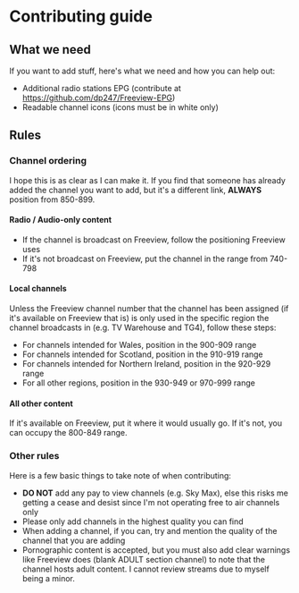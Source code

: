 # Contributing guide

## What we need

If you want to add stuff, here's what we need and how you can help out:

* Additional radio stations EPG (contribute at https://github.com/dp247/Freeview-EPG)
* Readable channel icons (icons must be in white only)

## Rules

### Channel ordering

I hope this is as clear as I can make it. If you find that someone has already added the channel you want to add, but it's a different link, **ALWAYS** position from 850-899.

#### Radio / Audio-only content

* If the channel is broadcast on Freeview, follow the positioning Freeview uses
* If it's not broadcast on Freeview, put the channel in the range from 740-798

#### Local channels

Unless the Freeview channel number that the channel has been assigned (if it's available on Freeview that is) is only used in the specific region the channel broadcasts in (e.g. TV Warehouse and TG4), follow these steps:

* For channels intended for Wales, position in the 900-909 range
* For channels intended for Scotland, position in the 910-919 range
* For channels intended for Northern Ireland, position in the 920-929 range
* For all other regions, position in the 930-949 or 970-999 range

#### All other content

If it's available on Freeview, put it where it would usually go. If it's not, you can occupy the 800-849 range.

### Other rules

Here is a few basic things to take note of when contributing:
- **DO NOT** add any pay to view channels (e.g. Sky Max), else this risks me getting a cease and desist since I'm not operating free to air channels only
- Please only add channels in the highest quality you can find
- When adding a channel, if you can, try and mention the quality of the channel that you are adding
- Pornographic content is accepted, but you must also add clear warnings like Freeview does (blank ADULT section channel) to note that the channel hosts adult content. I cannot review streams due to myself being a minor.
